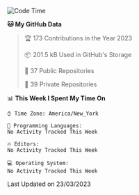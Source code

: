 <!--START_SECTION:waka-->
![Code Time](http://img.shields.io/badge/Code%20Time-145%20hrs%2052%20mins-blue)

**🐱 My GitHub Data** 

> 🏆 173 Contributions in the Year 2023
 > 
> 📦 201.5 kB Used in GitHub's Storage 
 > 
> 📜 37 Public Repositories 
 > 
> 🔑 39 Private Repositories  
 > 
📊 **This Week I Spent My Time On** 

```text
⌚︎ Time Zone: America/New_York

💬 Programming Languages: 
No Activity Tracked This Week

🔥 Editors: 
No Activity Tracked This Week

💻 Operating System: 
No Activity Tracked This Week

```


 Last Updated on 23/03/2023
<!--END_SECTION:waka-->